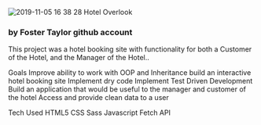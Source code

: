 
![2019-11-05 16 38 28](https://user-images.githubusercontent.com/50148342/68255682-1e2a5900-ffeb-11e9-8d8b-a1dc129c9ae2.gif)
Hotel Overlook

### by Foster Taylor github account
This project was a hotel booking site with functionality for both a Customer of the Hotel, and the Manager of the Hotel..

Goals
Improve ability to work with OOP and Inheritance
build an interactive hotel booking site
Implement dry code
Implement Test Driven Development
Build an application that would be useful to the manager and customer of the hotel
Access and provide clean data to a user

Tech Used
HTML5
CSS
Sass
Javascript
Fetch API
